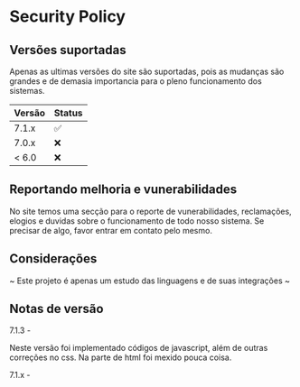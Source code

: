 # Security Policy

## Versões suportadas

Apenas as ultimas versões do site são suportadas, pois as mudanças são grandes e de demasia importancia para o pleno funcionamento dos sistemas.

| Versão  | Status             |
| ------- | ------------------ |
| 7.1.x   | :white_check_mark: |
| 7.0.x   | :x:                |
| < 6.0   | :x:                |

## Reportando melhoria e vunerabilidades

No site temos uma secção para o reporte de vunerabilidades, reclamações, elogios e duvidas sobre o funcionamento de todo nosso sistema.
Se precisar de algo, favor entrar em contato pelo mesmo.

## Considerações 

~ Este projeto é apenas um estudo das linguagens e de suas integrações ~

## Notas de versão

7.1.3 - 

Neste versão foi implementado códigos de javascript, além de outras correções no css. 
Na parte de html foi mexido pouca coisa.

7.1.x -